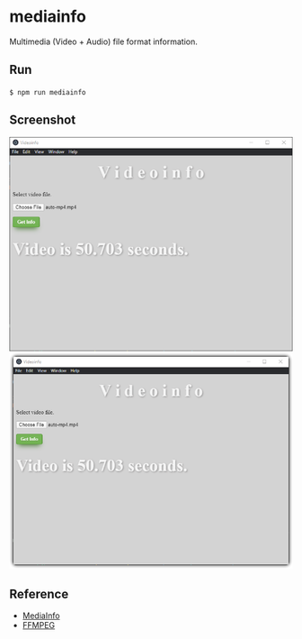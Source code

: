 
# mediainfo
Multimedia (Video + Audio) file format information.

## Run

`$ npm run mediainfo`

## Screenshot

![home](images/mainWindow.png)
![home](images/electron_tV8XSGuw.png)

## Reference

- [MediaInfo](https://mediaarea.net/en/MediaInfo)
- [FFMPEG](https://www.ffmpeg.org/)
